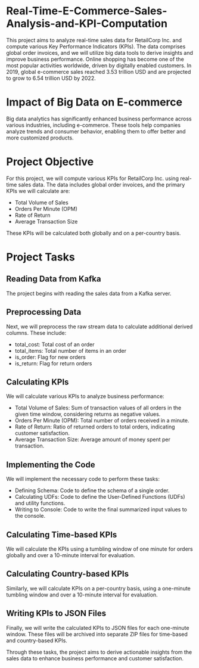 # Real-Time-E-Commerce-Sales-Analysis-and-KPI-Computation

This project aims to analyze real-time sales data for RetailCorp Inc. and compute various Key Performance Indicators (KPIs). The data comprises global order invoices, and we will utilize big data tools to derive insights and improve business performance.
Online shopping has become one of the most popular activities worldwide, driven by digitally enabled customers. In 2019, global e-commerce sales reached 3.53 trillion USD and are projected to grow to 6.54 trillion USD by 2022.

# Impact of Big Data on E-commerce
Big data analytics has significantly enhanced business performance across various industries, including e-commerce. These tools help companies analyze trends and consumer behavior, enabling them to offer better and more customized products.

# Project Objective
For this project, we will compute various KPIs for RetailCorp Inc. using real-time sales data. The data includes global order invoices, and the primary KPIs we will calculate are:
- Total Volume of Sales
- Orders Per Minute (OPM)
- Rate of Return
- Average Transaction Size

These KPIs will be calculated both globally and on a per-country basis.

# Project Tasks
## Reading Data from Kafka
The project begins with reading the sales data from a Kafka server.

## Preprocessing Data
Next, we will preprocess the raw stream data to calculate additional derived columns. These include:
- total_cost: Total cost of an order
- total_items: Total number of items in an order
- is_order: Flag for new orders
- is_return: Flag for return orders

## Calculating KPIs
We will calculate various KPIs to analyze business performance:
- Total Volume of Sales: Sum of transaction values of all orders in the given time window, considering returns as negative values.
- Orders Per Minute (OPM): Total number of orders received in a minute.
- Rate of Return: Ratio of returned orders to total orders, indicating customer satisfaction.
- Average Transaction Size: Average amount of money spent per transaction.

## Implementing the Code
We will implement the necessary code to perform these tasks:
- Defining Schema: Code to define the schema of a single order.
- Calculating UDFs: Code to define the User-Defined Functions (UDFs) and utility functions.
- Writing to Console: Code to write the final summarized input values to the console.

## Calculating Time-based KPIs
We will calculate the KPIs using a tumbling window of one minute for orders globally and over a 10-minute interval for evaluation.

## Calculating Country-based KPIs
Similarly, we will calculate KPIs on a per-country basis, using a one-minute tumbling window and over a 10-minute interval for evaluation.

## Writing KPIs to JSON Files
Finally, we will write the calculated KPIs to JSON files for each one-minute window. These files will be archived into separate ZIP files for time-based and country-based KPIs.

Through these tasks, the project aims to derive actionable insights from the sales data to enhance business performance and customer satisfaction.


